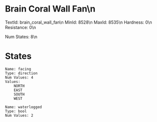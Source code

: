 # Brain Coral Wall Fan\n
TextId: brain_coral_wall_fan\n
MinId: 8528\n
MaxId: 8535\n
Hardness: 0\n
Resistance: 0\n

Num States: 8\n
# States
```
Name: facing
Type: direction
Num Values: 4
Values:
    NORTH
    EAST
    SOUTH
    WEST

Name: waterlogged
Type: bool
Num Values: 2
```